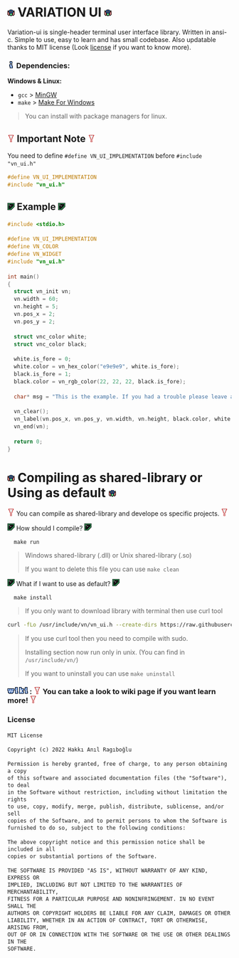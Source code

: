 <!-- ![vn](img/vn.png) -->
<!-- ![vn_info](img/vn_info.png) -->
<!-- ![vn_warn](img/vn_warn.png) -->
<!-- ![vn_example](img/vn_example.png) -->
<!-- ![vn_wiki](img/vn_wiki.png) -->

# ![vn](img/vn.png) VARIATION UI ![vn](img/vn.png)

Variation-ui is single-header terminal user interface library. Written in ansi-c. Simple to use, easy to learn and has small codebase. Also updatable thanks to MIT license (Look [license](#license) if you want to know more).

### ![vn_info](img/vn_info.png) Dependencies:

__Windows & Linux:__
* ` gcc ` > [MinGW](https://sourceforge.net/projects/mingw/)
* ` make ` > [Make For Windows](http://gnuwin32.sourceforge.net/packages/make.htm)

> You can install with package managers for linux.

## ![vn_warn](img/vn_warn.png) Important Note ![vn_warn](img/vn_warn.png)

You need to define ` #define VN_UI_IMPLEMENTATION ` before ` #include "vn_ui.h" `
```c
#define VN_UI_IMPLEMENTATION
#include "vn_ui.h"
```

## ![vn_example](img/vn_example.png) Example ![vn_example](img/vn_example.png)

```c
#include <stdio.h>

#define VN_UI_IMPLEMENTATION
#define VN_COLOR
#define VN_WIDGET
#include "vn_ui.h"

int main()
{
  struct vn_init vn;
  vn.width = 60;
  vn.height = 5;
  vn.pos_x = 2;
  vn.pos_y = 2;

  struct vnc_color white;
  struct vnc_color black;
  
  white.is_fore = 0;
  white.color = vn_hex_color("e9e9e9", white.is_fore);
  black.is_fore = 1;
  black.color = vn_rgb_color(22, 22, 22, black.is_fore);
  
  char* msg = "This is the example. If you had a trouble please leave an issue to https://github.com/hanilr/variation/issues have fun!";
  
  vn_clear();
  vn_label(vn.pos_x, vn.pos_y, vn.width, vn.height, black.color, white.color, text_italic, msg);
  vn_end(vn);

  return 0;
}
```

# ![vn](img/vn.png) Compiling as shared-library or Using as default ![vn](img/vn.png)

![vn_warn](img/vn_warn.png) You can compile as shared-library and develope os specific projects. ![vn_warn](img/vn_warn.png)

![vn_example](img/vn_example.png) How should I compile? ![vn_example](img/vn_example.png)
```
  make run
```
> Windows shared-library (.dll) or Unix shared-library (.so)
>
> If you want to delete this file you can use ` make clean `

![vn_example](img/vn_example.png) What if I want to use as default? ![vn_example](img/vn_example.png)
```
  make install
```
> If you only want to download library with terminal then use curl tool
```sh
curl -fLo /usr/include/vn/vn_ui.h --create-dirs https://raw.githubusercontent.com/hanilr/variation-ui/master/vn_ui.h
```
> If you use curl tool then you need to compile with sudo.
>
> Installing section now run only in unix. (You can find in ` /usr/include/vn/ `)
>
> If you want to uninstall you can use ` make uninstall `

### [![vn_wiki](img/vn_wiki.png)](doc/markdown/wiki.md) : ![vn_warn](img/vn_warn.png) You can take a look to wiki page if you want learn more! ![vn_warn](img/vn_warn.png)

### License
```
MIT License

Copyright (c) 2022 Hakkı Anıl Ragıboğlu

Permission is hereby granted, free of charge, to any person obtaining a copy
of this software and associated documentation files (the "Software"), to deal
in the Software without restriction, including without limitation the rights
to use, copy, modify, merge, publish, distribute, sublicense, and/or sell
copies of the Software, and to permit persons to whom the Software is
furnished to do so, subject to the following conditions:

The above copyright notice and this permission notice shall be included in all
copies or substantial portions of the Software.

THE SOFTWARE IS PROVIDED "AS IS", WITHOUT WARRANTY OF ANY KIND, EXPRESS OR
IMPLIED, INCLUDING BUT NOT LIMITED TO THE WARRANTIES OF MERCHANTABILITY,
FITNESS FOR A PARTICULAR PURPOSE AND NONINFRINGEMENT. IN NO EVENT SHALL THE
AUTHORS OR COPYRIGHT HOLDERS BE LIABLE FOR ANY CLAIM, DAMAGES OR OTHER
LIABILITY, WHETHER IN AN ACTION OF CONTRACT, TORT OR OTHERWISE, ARISING FROM,
OUT OF OR IN CONNECTION WITH THE SOFTWARE OR THE USE OR OTHER DEALINGS IN THE
SOFTWARE.
```

